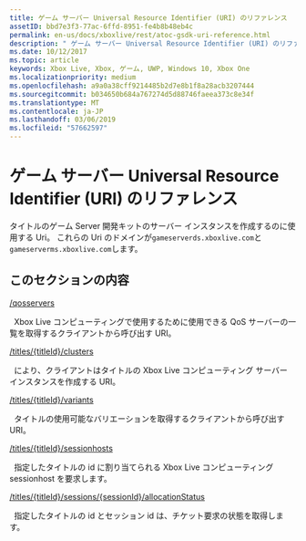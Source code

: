 ```yaml
---
title: ゲーム サーバー Universal Resource Identifier (URI) のリファレンス
assetID: bbd7e3f3-77ac-6ffd-8951-fe4b8b48eb4c
permalink: en-us/docs/xboxlive/rest/atoc-gsdk-uri-reference.html
description: " ゲーム サーバー Universal Resource Identifier (URI) のリファレンス"
ms.date: 10/12/2017
ms.topic: article
keywords: Xbox Live, Xbox, ゲーム, UWP, Windows 10, Xbox One
ms.localizationpriority: medium
ms.openlocfilehash: a9a0a38cff9214485b2d7e8b1f8a28acb3207444
ms.sourcegitcommit: b034650b684a767274d5d88746faeea373c8e34f
ms.translationtype: MT
ms.contentlocale: ja-JP
ms.lasthandoff: 03/06/2019
ms.locfileid: "57662597"
---
```

# <a name="game-server-universal-resource-identifier-uri-reference"></a>ゲーム サーバー Universal Resource Identifier (URI) のリファレンス
タイトルのゲーム Server 開発キットのサーバー インスタンスを作成するのに使用する Uri。 これらの Uri のドメインが`gameserverds.xboxlive.com`と`gameserverms.xboxlive.com`します。
 
<a id="ID4EY"></a>

 
## <a name="in-this-section"></a>このセクションの内容

[/qosservers](uri-qosservers.md)

&nbsp;&nbsp;Xbox Live コンピューティングで使用するために使用できる QoS サーバーの一覧を取得するクライアントから呼び出す URI。

[/titles/{titleId}/clusters](uri-titlestitleidclusters.md)

&nbsp;&nbsp;により、クライアントはタイトルの Xbox Live コンピューティング サーバー インスタンスを作成する URI。

[/titles/{titleId}/variants](uri-titlestitleidvariants.md)

&nbsp;&nbsp;タイトルの使用可能なバリエーションを取得するクライアントから呼び出す URI。

[/titles/{titleId}/sessionhosts](uri-titlestitleidsessionhosts.md)

&nbsp;&nbsp;指定したタイトルの id に割り当てられる Xbox Live コンピューティング sessionhost を要求します。

[/titles/{titleId}/sessions/{sessionId}/allocationStatus](uri-titlestitleidsessionssessionidallocationstatus.md)

&nbsp;&nbsp;指定したタイトルの id とセッション id は、チケット要求の状態を取得します。
 